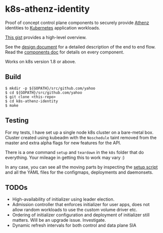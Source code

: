 k8s-athenz-identity
==========

Proof of concept control plane components to securely provide [Athenz](https://github.com/yahoo/athenz) identities to 
[Kubernetes](https://kubernetes.io/) application workloads. 

[This gist](https://gist.github.com/gotwarlost/f46bd4abd59c1bbebcd0b8c3a9851d5b) provides a high-level overview.

See the [design document](DESIGN.md) for a detailed description of the end to end flow. 
Read the [components doc](COMPONENTS.md) for details on every component.

Works on k8s version 1.8 or above.

Build
-----

```
$ mkdir -p ${GOPATH}/src/github.com/yahoo
$ cd ${GOPATH}/src/github.com/yahoo
$ git clone <this-repo>
$ cd k8s-athenz-identity
$ make
```

Testing
-----

For my tests, I have set up a single node k8s cluster on a bare-metal box. Cluster created using kubeadm with
the `Noschedule` taint removed from the master and extra alpha flags for new features for the API.

There is a one command `setup` and `teardown` in the `k8s` folder that do everything. 
Your mileage in getting this to work may vary :)

In any case, you can see all the moving parts by inspecting the [setup script](k8s/setup.sh) and all the YAML files
for the configmaps, deployments and daemonsets.

TODOs
----

* High-availability of initializer using leader election.
* Admission controller that enforces initializer for user apps, does not allow random workloads to use the custom volume driver etc.
* Ordering of initializer configuration and deployment of initializer still matters. Will be an upgrade issue. Investigate.
* Dynamic refresh intervals for both control and data plane SIA
